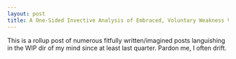 ```yaml
---  
layout: post  
title: A One-Sided Invective Analysis of Embraced, Voluntary Weakness Vis-à-Vis Gitting Gud
---
```


This is a rollup post of numerous fitfully written/imagined posts languishing in the WIP dir of my mind since at least last quarter. Pardon me, I often drift.

